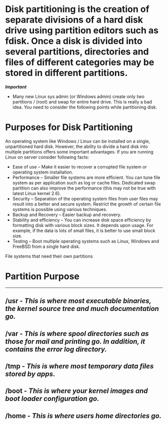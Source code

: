 # Disk partitioning is the creation of separate divisions of a hard disk drive using partition editors such as fdisk. Once a disk is divided into several partitions, directories and files of different categories may be stored in different partitions.

***Important***
- Many new Linux sys admin (or Windows admin) create only two partitions / (root) and swap for entire hard drive. This is really a bad idea. You need to consider the following points while partitioning disk.

# Purposes for Disk Partitioning


An operating system like Windows / Linux can be installed on a single, unpartitioned hard disk. However, the ability to divide a hard disk into multiple partitions offers some important advantages. If you are running Linux on server consider following facts:

   - Ease of use – Make it easier to recover a corrupted file system or operating system installation.
   - Performance – Smaller file systems are more efficient. You can tune file system as per application such as log or cache files. Dedicated swap partition can also improve the performance (this may not be true with latest Linux kernel 2.6).
   - Security – Separation of the operating system files from user files may result into a better and secure system. Restrict the growth of certain file systems is possible using various techniques.
   - Backup and Recovery – Easier backup and recovery.
   - Stability and efficiency – You can increase disk space efficiency by formatting disk with various block sizes. It depends upon usage. For example, if the data is lots of small files, it is better to use small block size.
   - Testing – Boot multiple operating systems such as Linux, Windows and FreeBSD from a single hard disk.

File systems that need their own partitions

# Partition	Purpose
------------------------------------------------------------------------------------------------------

/usr	  -    ***This is where most executable binaries, the kernel source tree and much documentation go.***
-----------------------------------------------------------------------------------------------------

/var	  -    ***This is where spool directories such as those for mail and printing go. 
                In addition, it contains the error log directory.***
------------------------------------------------------------------------------------------------------

/tmp	 -     ***This is where most temporary data files stored by apps.***
------------------------------------------------------------------------------------------------------

/boot	   -   ***This is where your kernel images and boot loader configuration go.***
------------------------------------------------------------------------------------------------------

/home	  -    ***This is where users home directories go.***
------------------------------------------------------------------------------------------------------
